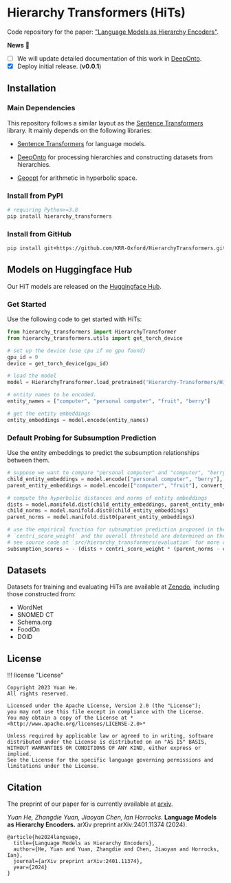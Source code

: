 # Hierarchy Transformers (HiTs)

Code repository for the paper: ["Language Models as Hierarchy Encoders"](https://arxiv.org/abs/2401.11374).

**News** :newspaper:

- [ ] We will update detailed documentation of this work in [DeepOnto](https://krr-oxford.github.io/DeepOnto/). 
- [X] Deploy initial release. (**v0.0.1**)

## Installation

### Main Dependencies

This repository follows a similar layout as the [Sentence Transformers](https://www.sbert.net/index.html) library. It mainly depends on the following libraries:

- [Sentence Transformers](https://www.sbert.net/index.html) for language models.

- [DeepOnto](https://krr-oxford.github.io/DeepOnto/) for processing hierarchies and constructing datasets from hierarchies.

- [Geoopt](https://geoopt.readthedocs.io/en/latest/index.html) for arithmetic in hyperbolic space.

### Install from PyPI

```bash
# requiring Python>=3.8
pip install hierarchy_transformers
```

### Install from GitHub

```bash
pip install git+https://github.com/KRR-Oxford/HierarchyTransformers.git
```

## Models on Huggingface Hub

Our HiT models are released on the [Huggingface Hub](https://huggingface.co/Hierarchy-Transformers).

### Get Started

Use the following code to get started with HiTs:

```python
from hierarchy_transformers import HierarchyTransformer
from hierarchy_transformers.utils import get_torch_device

# set up the device (use cpu if no gpu found)
gpu_id = 0
device = get_torch_device(gpu_id)

# load the model
model = HierarchyTransformer.load_pretrained('Hierarchy-Transformers/HiT-MiniLM-L12-WordNet', device)

# entity names to be encoded.
entity_names = ["computer", "personal computer", "fruit", "berry"]

# get the entity embeddings
entity_embeddings = model.encode(entity_names)
```

### Default Probing for Subsumption Prediction

Use the entity embeddings to predict the subsumption relationships between them.

```python
# suppose we want to compare "personal computer" and "computer", "berry" and "fruit"
child_entity_embeddings = model.encode(["personal computer", "berry"], convert_to_tensor=True)
parent_entity_embeddings = model.encode(["computer", "fruit"], convert_to_tensor=True)

# compute the hyperbolic distances and norms of entity embeddings
dists = model.manifold.dist(child_entity_embeddings, parent_entity_embeddings)
child_norms = model.manifold.dist0(child_entity_embeddings)
parent_norms = model.manifold.dist0(parent_entity_embeddings)

# use the empirical function for subsumption prediction proposed in the paper
# `centri_score_weight` and the overall threshold are determined on the validation set
# see source code at `src/hierarchy_transformers/evaluation` for more details about our implementation for the hyperparameter tuning.
subsumption_scores = - (dists + centri_score_weight * (parent_norms - child_norms))
```

## Datasets

Datasets for training and evaluating HiTs are available at [Zenodo](https://zenodo.org/doi/10.5281/zenodo.10511042), including those constructed from:

- WordNet  
- SNOMED CT
- Schema.org
- FoodOn
- DOID

## License

!!! license "License"

    Copyright 2023 Yuan He.
    All rights reserved.

    Licensed under the Apache License, Version 2.0 (the "License");
    you may not use this file except in compliance with the License.
    You may obtain a copy of the License at *<http://www.apache.org/licenses/LICENSE-2.0>*

    Unless required by applicable law or agreed to in writing, software
    distributed under the License is distributed on an "AS IS" BASIS,
    WITHOUT WARRANTIES OR CONDITIONS OF ANY KIND, either express or implied.
    See the License for the specific language governing permissions and
    limitations under the License.

## Citation

The preprint of our paper for is currently available at [arxiv](https://arxiv.org/abs/2401.11374).

*Yuan He, Zhangdie Yuan, Jiaoyan Chen, Ian Horrocks.* **Language Models as Hierarchy Encoders.** arXiv preprint arXiv:2401.11374 (2024).

```
@article{he2024language,
  title={Language Models as Hierarchy Encoders},
  author={He, Yuan and Yuan, Zhangdie and Chen, Jiaoyan and Horrocks, Ian},
  journal={arXiv preprint arXiv:2401.11374},
  year={2024}
}
```

